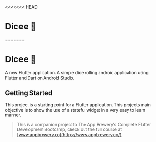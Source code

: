 <<<<<<< HEAD
# Dicee 🎲
=======
# Dicee 🎲

A new Flutter application.
A simple dice rolling android application using Flutter and Dart on Android Studio.
## Getting Started

This project is a starting point for a Flutter application.
This projects main objective is to show the use of a stateful widget in a very easy to learn manner.
>This is a companion project to The App Brewery's Complete Flutter Development Bootcamp, check out the full course at [www.appbrewery.co](https://www.appbrewery.co/)
